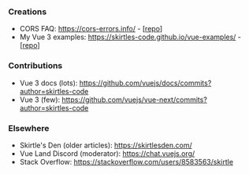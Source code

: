 ### Creations

- CORS FAQ: https://cors-errors.info/ - [[repo](https://github.com/cors-errors/cors-errors.github.io)]
- My Vue 3 examples: https://skirtles-code.github.io/vue-examples/ - [[repo](https://github.com/skirtles-code/vue-examples)]

### Contributions

- Vue 3 docs (lots): https://github.com/vuejs/docs/commits?author=skirtles-code
- Vue 3 (few): https://github.com/vuejs/vue-next/commits?author=skirtles-code

### Elsewhere

- Skirtle's Den (older articles): https://skirtlesden.com/
- Vue Land Discord (moderator): https://chat.vuejs.org/
- Stack Overflow: https://stackoverflow.com/users/8583563/skirtle
